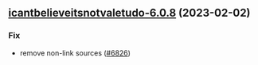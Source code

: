 

## [icantbelieveitsnotvaletudo-6.0.8](https://github.com/truecharts/charts/compare/icantbelieveitsnotvaletudo-6.0.7...icantbelieveitsnotvaletudo-6.0.8) (2023-02-02)

### Fix

- remove non-link sources ([#6826](https://github.com/truecharts/charts/issues/6826))
  
  